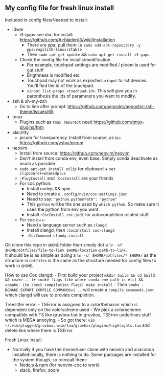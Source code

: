 ## My config file for fresh linux install

Included in config files/Needed to install:
- i3wm
    - i3-gaps see doc for install: https://github.com/Airblader/i3/wiki/Installation
        - There are ppa, pull them i.e `sudo add-apt-repository -y ppa:regolith-linux/stable`
        - Then `sudo apt-get update` && `sudo apt-get install i3-gaps`
    - Check the config file for installs/modification.
        - For example, touchpad settings are modified / picom is used for gui stuff
        - Brigthness is modified etc
        - Touchpad may not work as expected: `xinput` to list devices. You'll find the id of the touchpad.
        - `xinput list-props <touchpad-id>`. This will give you in parenthesis the ids of parameters you want to modify. 
- zsh & oh-my-zsh
    - Go to line after prompt: https://github.com/agnoster/agnoster-zsh-theme/issues/65
- tmux
    - Plugins such as `tmux resurect` need https://github.com/tmux-plugins/tpm
- alacritty
    - picom for transparency. Install from source, as su: https://github.com/yshui/picom
- neovim
    - Install from source: https://github.com/neovim/neovim
    - Don't install from conda env, even base. Simply conda deactivate as much as possible
    - `sudo apt-get install xclip` for clipboard + `set clipboard+=unamedplus`
    - `:PlugInstall` and `:CocInstall` are your friends
    - For coc python:
        - Install nodejs && npm
        - Need to create a `.config/nvim/coc-settings.json`
        - Need to say: `"python.pythonPath": "python"`
        - This `python` will be the one used by `which python`. So make sure it uses the python from env you want
        - Install `:CocInstall coc-jedi` for autocompletion related stuff
    - For coc c++:
        - Need a language server such as `clangd`
        - Install clangd, then `:CocInstall coc-clangd`
        - `:CocCommand clandg.install`

Git clone this repo in `$HOME` folder then simply dot a `ln -sf $HOME/dotfiles/file-to-link $HOME/location-path-to-link`.</br>
It should be is as simple as doing a `ln -sf $HOME/dotfiles/* $HOME/` as the structure in `dotfiles` is the same as the structure needed for config files to work in `$HOME`.

How to use Coc clangd:
    - First build your project `mkdir build && cd build && cmake .. (+ cmake flags like where conda env path is etc) && ccmake. (to check compilation flags) make install`
    - Then `cmake -DCMAKE_EXPORT_COMPILE_COMMANDS=1 ..` will create a `compile_commands.json` which clangd will use to provide completion.

Treesitter error:
    - TSError is assigned to a color/behavior which is dependent only on the colorscheme used
    - We pick a colorscheme compatible with TS like gruvbox but in gruvbox, TSError underlines stuff which is MEGA annoying.
    - So got there: `vim ~/.vim/plugged/gruvbox.nvim/lua/gruvbox/plugins/highlights.lua` and delete line where there is TSError

Fresh Linux install:
- Normally if you have the /home/user clone with neovim and anaconda installed locally, there is nothing to do. Some packages are installed for the system though, so reinstall them:
    - Nodejs & npm (for neovim-coc to work)
    - slack, firefox, zoom

